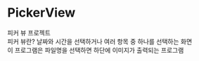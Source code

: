 # PickerView  
피커 뷰 프로젝트  
피커 뷰란? 날짜와 시간을 선택하거나 여러 항목 중 하나를 선택하는 화면   
이 프로그램은 파일명을 선택하면 하단에 이미지가 출력되는 프로그램  
